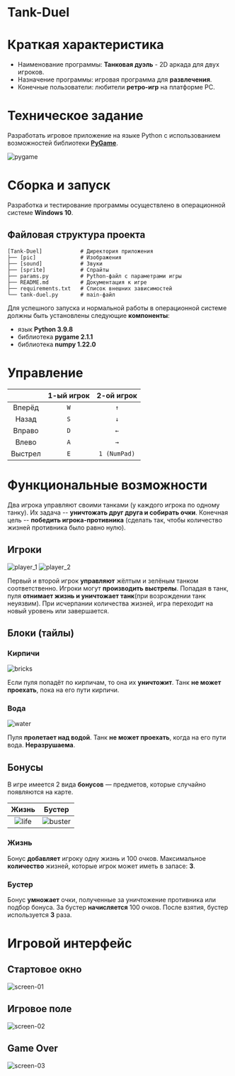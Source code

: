 # Tank-Duel

# Краткая характеристика
* Наименование программы: **Танковая дуэль** - 2D аркада для двух игроков.
* Назначение программы: игровая программа для **развлечения**.
* Конечные пользователи: любители **ретро-игр** на платформе PC.

# Техническое задание
Разработать игровое приложение на языке Python с использованием возможностей библиотеки [**PyGame**](https://www.pygame.org/news).

![pygame](./pic/logo-pygame.png)

# Сборка и запуск
Разработка и тестирование программы осуществлено в операционной системе **Windows 10**.

## Файловая структура проекта
```text
[Tank-Duel]            # Директория приложения
├── [pic]              # Изображения
├── [sound]            # Звуки
├── [sprite]           # Спрайты
├── params.py          # Python-файл с параметрами игры
├── README.md          # Документация к игре
├── requirements.txt   # Список внешних зависимостей
└── tank-duel.py       # main-файл
```

Для успешного запуска и нормальной работы в операционной системе должны быть установлены следующие **компоненты**:

+ язык **Python 3.9.8**
+ библиотека **pygame 2.1.1**
+ библиотека **numpy 1.22.0**

# Управление
|         | 1-ый игрок  |  2-ой игрок   |
|:-------:|:-----------:|:-------------:|
| Вперёд  |     `W`     |      `↑`      |
|  Назад  |     `S`     |      `↓`      |
| Вправо  |     `D`     |      `←`      |
|  Влево  |     `A`     |      `→`      |
| Выстрел |     `E`     | `1 (NumPad)`  |

# Функциональные возможности
Два игрока управляют своими танками (у каждого игрока по одному танку). Их задача -- **уничтожать друг друга и собирать очки**. Конечная цель -- **победить игрока-противника** (сделать так, чтобы количество жизней противника было равно нулю).

## Игроки

![player_1](./pic/player_1.png 'Игрок 1') ![player_2](./pic/player_2.png 'Игрок 2')

Первый и второй игрок **управляют** жёлтым и зелёным танком соответственно. Игроки могут **производить выстрелы**.
Попадая в танк, пуля **отнимает жизнь и уничтожает танк**(при возрождении танк неуязвим).
При исчерпании количества жизней, игра переходит на новый уровень или завершается.

## Блоки (тайлы)

### Кирпичи

![bricks](./pic/bricks.png 'Кирпичи')

Если пуля попадёт по кирпичам, то она их **уничтожит**.
Танк **не может проехать**, пока на его пути кирпичи.

### Вода

![water](./pic/water.png 'Вода')

Пуля **пролетает над водой**.
Танк **не может проехать**, когда на его пути вода.
**Неразрушаема**.

## Бонусы

В игре имеется 2 вида **бонусов** — предметов, которые случайно появляются на карте.

|              Жизнь              |                Бустер                |
|:-------------------------------:|:------------------------------------:|
| ![life](./pic/life.png 'Жизнь') | ![buster](./pic/buster.png 'Бустер') |

### Жизнь
Бонус **добавляет** игроку одну жизнь и 100 очков. Максимальное **количество** жизней, которые игрок может иметь в запасе: **3**.

### Бустер
Бонус **умножает** очки, полученные за уничтожение противника или подбор бонуса. За бустер **начисляется** 100 очков. После взятия, бустер используется **3** раза.

# Игровой интерфейс

## Стартовое окно
![screen-01](./pic/screen-01.png 'Стартовое окно')

## Игровое поле
![screen-02](./pic/screen-02.png 'Игровое поле')

## Game Over
![screen-03](./pic/screen-03.png 'Game Over')
